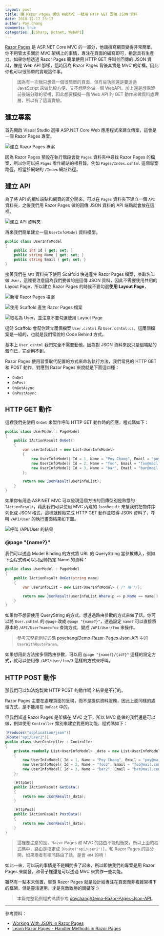 ```yaml
---
layout: post
title: 讓 Razor Pages 模仿 WebAPI 一樣用 HTTP GET 回傳 JSON 資料
date: 2018-12-17 23:17
author: Poy Chang
comments: true
categories: [CSharp, Dotnet, WebAPI]
---
```


[Razor Pages](https://docs.microsoft.com/zh-tw/aspnet/core/razor-pages/?WT.mc_id=DT-MVP-5003022) 是 ASP.NET Core MVC 的一部分，他讓撰寫網頁變得非常簡單，你不用管太多關於 MVC 架構上的事情，專注在頁面的編寫即可，相當具有生產力。如果你想透過 Razor Pages 簡單使用 HTTP GET 呼叫並回傳的 JSON 資料，像是 Web API 那樣，這時因為 Razor Pages 背後其實是 MVC 的架構，因此你也可以很簡單的實現這件事。

>因為有一次我只想做一個很簡單的頁面，但有些功能還是要透過 JavaScript 來做比較方便，又不想另外做一個 WebAPI，加上還是想保留前後端分離的架構，因此想要模擬一個 Web API 的 GET 動作來做資料處理層，所以有了這篇實驗。

## 建立專案

首先開啟 Visual Studio 選擇 ASP.NET Core Web 應用程式來建立傳案，這會是一個 Razor Pages 專案。

![建立 Razor Pages 專案](https://i.imgur.com/WC72rcK.png)

因為 Razor Pages 預設在執行階段會從 `Pages` 資料夾中尋找 Razor Pages 的檔案，所以你可以把 `Pages` 看作網站的根目錄，例如 `Pages/Index.cshtml` 這個專案路徑，相當於網站的 `/Index` 網址路徑。

## 建立 API

為了將 API 的網址端點和網頁的區分開來，可以在 `Pages` 資料夾下建立一個 `API` 資料夾，之後我們用 Razor Pages 做的回傳 JSON 資料的 API 端點就會放在這裡。

![建立 API 資料夾](https://i.imgur.com/9H7mEpJ.png)

再來我們簡單建立一個 `UserInfoModel` 資料模型。

```csharp
public class UserInfoModel
{
    public int Id { get; set; }
    public string Name { get; set; }
    public string Email { get; set; }
}
```

接著我們在 `API` 資料夾下使用 Scaffold 快速產生 Razor Pages 檔案，並取名叫做 `User`，這裡要注意因為我們要做的是回傳 JSON 資料，因此不需要使用共用的 Layout Page，所以建立 Razor Pages 的時候不要勾選**使用 Layout Page**，

![新增 Razor Pages 檔案](https://i.imgur.com/RG7woe9.png)

![使用 Scaffold 產生 Razor Pages 檔案](https://i.imgur.com/HyZTRsU.png)

![取名為 User，並注意不要勾選使用 Layout Page](https://i.imgur.com/2rB1ClH.png)

這時 Scaffold 會幫你建立兩個檔案 `User.cshtml` 和 `User.cshtml.cs`，這兩個檔案是一組的，也就是我們常說的 Code Behind 方式。

基本上 `User.cshtml` 我們完全不需要動他，因為對 JSON 資料來說只是個端點的殼而已，完全用不到。

Razor Pages 使用習慣取代配置的方式來命名執行方法，我們常見的 HTTP GET 和 POST 動作，對應到 Razor Pages 來說就是下面這四種：

- `OnGet`
- `OnPost`
- `OnGetAsync`
- `OnPostAsync`

## HTTP GET 動作

這裡我們先使用 `OnGet` 來製作呼叫 HTTP GET 動作時的回應，程式碼如下：

```csharp
public class UserModel : PageModel
{
    public IActionResult OnGet()
    {
        var userInfoList = new List<UserInfoModel>
        {
            new UserInfoModel{ Id = 1, Name = "Poy Chang", Email = "poy@mail.com"},
            new UserInfoModel{ Id = 2, Name = "foo", Email = "foo@mail.com"},
            new UserInfoModel{ Id = 3, Name = "bar", Email = "bar@mail.com"}
        };

        return new JsonResult(userInfoList);
    }
}
```

如果你有用過 ASP.NET MVC 可以發現這個方法的回傳型別是熟悉的 `IActionResult`，藉此我們可以使用 MVC 內建的 `JsonResult` 來幫我們把物件序列化成 JSON 格式，這樣就輕鬆完成 HTTP GET 動作並取得 JSON 資料了，呼叫 `/API/User` 的執行畫面結果如下圖。

![呼叫 /API/User 的結果](https://i.imgur.com/2rB1ClH.png)

### @page "{name?}"

我們可以透過 Model Binding 的方式將 URL 的 QueryString 當參數傳入，例如下面程式碼可以只回傳指定 Name 的資料：

```csharp
public class UserModel : PageModel
{
    public IActionResult OnGet(string name)
    {
        var userInfoList = new List<UserInfoModel> { /* 略 */};

        return new JsonResult(userInfoList.Where(p => p.Name == name));
    }
}
```

如果你不想要使用 QueryString 的方式，想透過路由參數的方式來做了話，你可以將 `User.cshtml` 的 `@page` 改成 `@page "{name?}"`，透過設定 `name?` 可以直接將原本的 `/API/User?name=foo` 查詢方式，變成 `/API/User/foo` 來操作。

>參考完整範例程式碼 [poychang/Demo-Razor-Pages-Json-API](https://github.com/poychang/Demo-Razor-Pages-Json-API) 中的 `UserWithRouteParam`。

如果想用此方法接多個路由參數，可以用 `@page "{name?}/{id?}"` 這樣的設定方式，就可以使用像 `/API/User/foo/3` 這樣的方式來呼叫。

## HTTP POST 動作

那我們可以如法炮製做 HTTP POST 的動作嗎？結果是不行的。

Razor Pages 主要在處理頁面的呈現，而不是提供資料服務，因此上面同樣的處理方式，是不能用在 `OnPost` 中的。

但我們知道 Razor Pages 是架構在 MVC 之下，所以 MVC 能做的我們還是可以做，例如使用 `Controller` 類別來建立對應的功能，程式碼如下：

```csharp
[Produces("application/json")]
[Route("api/user2")]
public class UserController : Controller
{
    private readonly List<UserInfoModel> _data = new List<UserInfoModel>
    {
        new UserInfoModel{ Id = 1, Name = "Poy Chang", Email = "poy@mail.com"},
        new UserInfoModel{ Id = 2, Name = "foo2", Email = "foo@mail.com"},
        new UserInfoModel{ Id = 3, Name = "bar2", Email = "bar@mail.com"}
    };

    [HttpGet]
    public IActionResult GetData()
    {
        return new JsonResult(_data);
    }

    [HttpPost]
    public IActionResult PostData()
    {
        return new JsonResult(_data);
    }
}
```

>這裡要注意的是，Razor Pages 和 MVC 的路由不能相衝突，所以上面的程式碼中，路由是指定成 `[Route("api/user2")]`，和 Razor Pages 的區分開，如果兩者有相同路由了話，是會 `404` 的唷！

如此一來，可以玩的事情是不是瞬間多了起來，所以即使我們的專案是用 Razor Pages 來開發，和骨子裡還是可以透過 MVC 來實作一些功能。

雖然有一點本末倒置，畢竟 Razor Pages 就是設計給專注在頁面而非複雜架構下的框架，但是靈活運用，才是克敵致勝的關鍵呀 :)

>本篇完整範例程式碼請參考 [poychang/Demo-Razor-Pages-Json-API](https://github.com/poychang/Demo-Razor-Pages-Json-API)。

----------

參考資料：

* [Working With JSON in Razor Pages](https://www.mikesdotnetting.com/article/318/working-with-json-in-razor-pages)
* [Learn Razor Pages - Handler Methods in Razor Pages](https://www.learnrazorpages.com/razor-pages/handler-methods)
